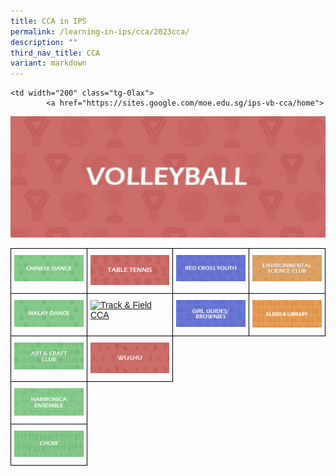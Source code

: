 ```yaml
---
title: CCA in IPS
permalink: /learning-in-ips/cca/2023cca/
description: ""
third_nav_title: CCA
variant: markdown
---
```

<style type="text/css">
.tg  {border-collapse:collapse;border-spacing:0;}
.tg td{border-color:black;border-style:solid;border-width:1px;font-family:Arial, sans-serif;font-size:14px;
  overflow:hidden;padding:10px 5px;word-break:normal;}
.tg th{border-color:black;border-style:solid;border-width:1px;font-family:Arial, sans-serif;font-size:14px;
  font-weight:normal;overflow:hidden;padding:10px 5px;word-break:normal;}
.tg .tg-0lax{text-align:left;vertical-align:top}
</style>
<table class="tg">
<thead>
  <tr>
    <th width="200" class="tg-0lax">
			<a href="https://sites.google.com/moe.edu.sg/ips-chinese-dance-cca/home">
<img alt="Chinese Dance" src="/images/Chinese%20Dance%20CCA.jpg"></a>
    </th><td width="200" class="tg-0lax">

<a href="https://sites.google.com/moe.edu.sg/ips-tbtn-cca/home">
<img alt="Table Tennis CCA" src="/images/Table%20Tennis%20CCA.jpg"></a>
    </td><th width="200" class="tg-0lax">
<a href="https://sites.google.com/moe.edu.sg/ips-rcy-cca/home">
<img alt="Red Cross Youth" src="/images/Red%20Cross%20Youth%20CCA.jpg"></a>
</th><th width="200" class="tg-0lax">
<a href="https://sites.google.com/moe.edu.sg/ips-esc-cca/home">
<img src="/images/Environmental%20Science%20Club%20CCA.jpg"></a>
	 

  </th></tr>
	
 <tr>
    <td width="200" class="tg-0lax">

<a href="https://sites.google.com/moe.edu.sg/ips-malay-dance-cca/home">
<img alt="Malay Dance" src="/images/Malay%20Dance%20CCA.jpg"></a></td>
    <td width="200" class="tg-0lax">
			<a href="https://sites.google.com/moe.edu.sg/ips-tnf-cca/home">
<img alt="Track &amp; Field CCA" src="https://staging.d3nhhzbd955diy.amplifyapp.com/images/Track%20&amp;%20Field%20CCA.jpg"></a>

</td><td width="200" class="tg-0lax">
<a href="https://sites.google.com/moe.edu.sg/ips-gg-b-cca/home">
<img alt="Girl Guides Brownies" src="/images/Girl%20Guides%20and%20Brownies%20CCA.jpg"></a>
</td><td width="200" class="tg-0lax">
<a href="https://sites.google.com/moe.edu.sg/ips-eldds-lib-cca/home">
<img alt="ELDDS and Library" src="/images/eldds%20lib%20cca.png"></a></td>

  </tr>
    <tr><th width="200" class="tg-0lax">
<a href="https://sites.google.com/moe.edu.sg/ips-ancc-cca/home">
<img alt="Art and Craft Club" src="/images/Art%20&amp;%20Craft%20Club%20CCA.jpg"></a>
 </th><td width="200" class="tg-0lax">
<a href="https://sites.google.com/moe.edu.sg/ips-ws-cca/home">
<img alt="Wushu CCA" src="/images/Wushu%20CCA.jpg"></a>
  </td></tr><tr>
	
<td width="200" class="tg-0lax">
<a href="https://sites.google.com/moe.edu.sg/ips-he-cca/home">
<img alt="Harmonica" src="/images/Harmonica%20Ensemble%20CCA.jpg"></a></td>
    
    <td width="200" class="tg-0lax">
			<a href="https://sites.google.com/moe.edu.sg/ips-vb-cca/home">
<img alt="Volleyball CCA" src="/images/Volleyball%20CCA.jpg"></a>
 

</td></tr><tr>
	<td width="200" class="tg-0lax">
<a href="https://sites.google.com/moe.edu.sg/ips-choir-cca/home">
<img alt="Choir" src="/images/Choir%20CCA.jpg"></a></td>
   

	
	
  </tr>
 
</thead></table>